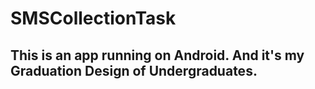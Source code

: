 # SMSCollectionTask
## This is an app running on Android. And it's my Graduation Design of Undergraduates.
